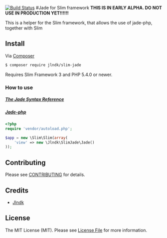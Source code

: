 [![Build Status](https://travis-ci.org/jlndk/slim-jade.svg?branch=master)](https://travis-ci.org/jlndk/slim-jade)
#Jade for Slim framework
**THIS IS IN EARLY ALPHA. DO NOT USE IN PRODUCTION YET!!!!!!**

This is a helper for the Slim framework, that allows the use of jade-php, together with Slim

## Install

Via [Composer](https://getcomposer.org/)

```bash
$ composer require jlndk/slim-jade
```

Requires Slim Framework 3 and PHP 5.4.0 or newer.

### How to use

##### [The Jade Syntax Reference](https://github.com/visionmedia/jade#readme)
##### [Jade-php](https://github.com/kylekatarnls/jade-php#whats-new-)

```php
<?php
require 'vendor/autoload.php';

$app = new \Slim\Slim(array(
    'view' => new \Jlndk\SlimJade\Jade()
));
```

## Contributing

Please see [CONTRIBUTING](CONTRIBUTING.md) for details.

## Credits

- [Jlndk](https://github.com/jlndk)

## License

The MIT License (MIT). Please see [License File](LICENSE.md) for more information.
